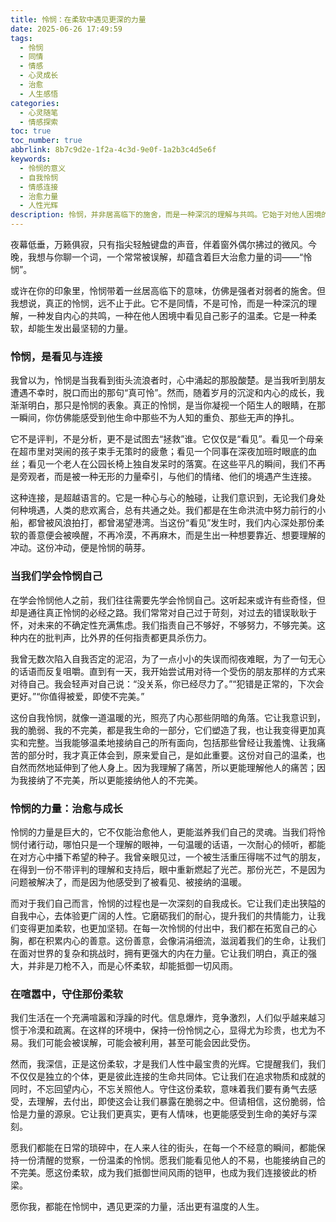 ```yaml
---
title: 怜悯：在柔软中遇见更深的力量
date: 2025-06-26 17:49:59
tags:
  - 怜悯
  - 同情
  - 情感
  - 心灵成长
  - 治愈
  - 人生感悟
categories:
  - 心灵随笔
  - 情感探索
toc: true
toc_number: true
abbrlink: 8b7c9d2e-1f2a-4c3d-9e0f-1a2b3c4d5e6f
keywords:
  - 怜悯的意义
  - 自我怜悯
  - 情感连接
  - 治愈力量
  - 人性光辉
description: 怜悯，并非居高临下的施舍，而是一种深沉的理解与共鸣。它始于对他人困境的温柔凝视，继而延伸至对自身脆弱的接纳。在这篇文章中，我们将一同探索怜悯的真正内涵，感受它如何连接彼此，治愈创伤，并在喧嚣的世界中，成为我们内心最柔软也最坚韧的力量。
---
```


夜幕低垂，万籁俱寂，只有指尖轻触键盘的声音，伴着窗外偶尔拂过的微风。今晚，我想与你聊一个词，一个常常被误解，却蕴含着巨大治愈力量的词——“怜悯”。

或许在你的印象里，怜悯带着一丝居高临下的意味，仿佛是强者对弱者的施舍。但我想说，真正的怜悯，远不止于此。它不是同情，不是可怜，而是一种深沉的理解，一种发自内心的共鸣，一种在他人困境中看见自己影子的温柔。它是一种柔软，却能生发出最坚韧的力量。

### 怜悯，是看见与连接

我曾以为，怜悯是当我看到街头流浪者时，心中涌起的那股酸楚。是当我听到朋友遭遇不幸时，脱口而出的那句“真可怜”。然而，随着岁月的沉淀和内心的成长，我渐渐明白，那只是怜悯的表象。真正的怜悯，是当你凝视一个陌生人的眼睛，在那一瞬间，你仿佛能感受到他生命中那些不为人知的重负、那些无声的挣扎。

它不是评判，不是分析，更不是试图去“拯救”谁。它仅仅是“看见”。看见一个母亲在超市里对哭闹的孩子束手无策时的疲惫；看见一个同事在深夜加班时眼底的血丝；看见一个老人在公园长椅上独自发呆时的落寞。在这些平凡的瞬间，我们不再是旁观者，而是被一种无形的力量牵引，与他们的情绪、他们的境遇产生连接。

这种连接，是超越语言的。它是一种心与心的触碰，让我们意识到，无论我们身处何种境遇，人类的悲欢离合，总有共通之处。我们都是在生命洪流中努力前行的小船，都曾被风浪拍打，都曾渴望港湾。当这份“看见”发生时，我们内心深处那份柔软的善意便会被唤醒，不再冷漠，不再麻木，而是生出一种想要靠近、想要理解的冲动。这份冲动，便是怜悯的萌芽。

### 当我们学会怜悯自己

在学会怜悯他人之前，我们往往需要先学会怜悯自己。这听起来或许有些奇怪，但却是通往真正怜悯的必经之路。我们常常对自己过于苛刻，对过去的错误耿耿于怀，对未来的不确定性充满焦虑。我们指责自己不够好，不够努力，不够完美。这种内在的批判声，比外界的任何指责都更具杀伤力。

我曾无数次陷入自我否定的泥沼，为了一点小小的失误而彻夜难眠，为了一句无心的话语而反复咀嚼。直到有一天，我开始尝试用对待一个受伤的朋友那样的方式来对待自己。我会轻声对自己说：“没关系，你已经尽力了。”“犯错是正常的，下次会更好。”“你值得被爱，即使不完美。”

这份自我怜悯，就像一道温暖的光，照亮了内心那些阴暗的角落。它让我意识到，我的脆弱、我的不完美，都是我生命的一部分，它们塑造了我，也让我变得更加真实和完整。当我能够温柔地接纳自己的所有面向，包括那些曾经让我羞愧、让我痛苦的部分时，我才真正体会到，原来爱自己，是如此重要。这份对自己的温柔，也自然而然地延伸到了他人身上。因为我理解了痛苦，所以更能理解他人的痛苦；因为我接纳了不完美，所以更能接纳他人的不完美。

### 怜悯的力量：治愈与成长

怜悯的力量是巨大的，它不仅能治愈他人，更能滋养我们自己的灵魂。当我们将怜悯付诸行动，哪怕只是一个理解的眼神，一句温暖的话语，一次耐心的倾听，都能在对方心中播下希望的种子。我曾亲眼见过，一个被生活重压得喘不过气的朋友，在得到一份不带评判的理解和支持后，眼中重新燃起了光芒。那份光芒，不是因为问题被解决了，而是因为他感受到了被看见、被接纳的温暖。

而对于我们自己而言，怜悯的过程也是一次深刻的自我成长。它让我们走出狭隘的自我中心，去体验更广阔的人性。它磨砺我们的耐心，提升我们的共情能力，让我们变得更加柔软，也更加坚韧。在每一次怜悯的付出中，我们都在拓宽自己的心胸，都在积累内心的善意。这份善意，会像涓涓细流，滋润着我们的生命，让我们在面对世界的复杂和挑战时，拥有更强大的内在力量。它让我们明白，真正的强大，并非是刀枪不入，而是心怀柔软，却能抵御一切风雨。

### 在喧嚣中，守住那份柔软

我们生活在一个充满喧嚣和浮躁的时代。信息爆炸，竞争激烈，人们似乎越来越习惯于冷漠和疏离。在这样的环境中，保持一份怜悯之心，显得尤为珍贵，也尤为不易。我们可能会被误解，可能会被利用，甚至可能会因此受伤。

然而，我深信，正是这份柔软，才是我们人性中最宝贵的光辉。它提醒我们，我们不仅仅是独立的个体，更是彼此连接的生命共同体。它让我们在追求物质和成就的同时，不忘回望内心，不忘关照他人。守住这份柔软，意味着我们要有勇气去感受，去理解，去付出，即使这会让我们暴露在脆弱之中。但请相信，这份脆弱，恰恰是力量的源泉。它让我们更真实，更有人情味，也更能感受到生命的美好与深刻。

愿我们都能在日常的琐碎中，在人来人往的街头，在每一个不经意的瞬间，都能保持一份清醒的觉察，一份温柔的怜悯。愿我们能看见他人的不易，也能接纳自己的不完美。愿这份柔软，成为我们抵御世间风雨的铠甲，也成为我们连接彼此的桥梁。

愿你我，都能在怜悯中，遇见更深的力量，活出更有温度的人生。